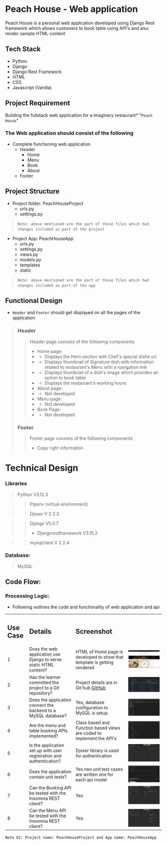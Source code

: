 # Peach House - Web application
Peach House is a personal web application developed using Django Rest framework which allows customers to book table using API's and also render sample HTML content
## Tech Stack
* Python
* Django
* Django Rest Framework
* HTML
* CSS
* Javascript (Vanilla)

## Project Requirement
Building the fullstack web application for a imaginary restaurant* "`Peach House`"

### The Web application should consist of the following
* Complete functioning web application
    * Header
        * Home
        * Menu
        * Book
        * About
    * Footer
## Project Structure
* Project folder: PeachHouseProject
    * urls.py
    * settings.py
> `Note: above mentioned are the part of those files which had changes included as part of the project`
* Project App: PeachHouseApp
    * urls.py
    * settings.py
    * views.py
    * models.py
    * templates
    * static
> `Note: above mentioned are the part of those files which had changes included as part of the app`

## Functional Design
* `Header` and `Footer` should get displayed on all the pages of the application
> ### Header
> > Header page consists of the following components
> > * Home page:
> > * * Displays the Hero section with Chef's special dishe url
> > * * Displays thumbnail of Signature dish with information related to restaurant's Menu with a navigation link
> > * * Displays thumbnail of a dish's image which provides an option to book table
> > * * Displays the restaurant's working hours
> > * About page:
> > * * Not developed
> > * Menu page:
> > * * Not developed
> > * Book Page:
> > * * Not developed
> ### Footer
> > Footer page consists of the following components
> > * Copy right information

# Technical Design
### Libraries
> Python V3.12.3

> > Pipenv (virtual environment)

> >  Djoser V 2.2.3

> >  Django V5.0.7
> >   * Djangorestframework V3.15.2

> >  mysqlclient V 2.2.4

### Database:
> MySQL

## Code Flow:
### Processing Logic:
* Following outlines the code and functionality of web application and api

<table>
  <tr>
    <td><h2>Use Case</h2></td>
    <td><h2>Details</h2></td>
    <td><h2>Screenshot</h2></td>
  </tr>
  <tr>
    <td>1</td>
    <td>Does the web application use Django to serve static HTML content?</td>
    <td>HTML of Home page is developed to show that template is getting rendered</td>
    <td><img src = "https://github.com/vish4life/PeachHouse-Fullstack/blob/8034079c13693c4a8f24f14d990dd6cf912764e3/snapshots/homepage.jpg"/></td>
  </tr>
  <tr>
    <td>2</td>
    <td>Has the learner committed the project to a Git repository?</td>
    <td>Project details are in Git hub <a href="https://github.com/vish4life/PeachHouse-Fullstack">GitHub</a></td>
    <td><img src = "https://github.com/vish4life/PeachHouse-Fullstack/blob/8034079c13693c4a8f24f14d990dd6cf912764e3/snapshots/gitHub.JPG"/></td>
  </tr>
  <tr>
    <td>3</td>
    <td>Does the application connect the backend to a MySQL database?</td>
    <td>Yes, database configuration to MySQL is setup</td>
    <td><img src = "https://github.com/vish4life/PeachHouse-Fullstack/blob/8034079c13693c4a8f24f14d990dd6cf912764e3/snapshots/mysqldb.JPG"/></td>
  </tr>
  <tr>
    <td>4</td>
    <td>Are the menu and table booking APIs implemented?</td>
    <td>Class based and Function based views are coded to implement the API's</td>
    <td><img src = "https://github.com/vish4life/PeachHouse-Fullstack/blob/8034079c13693c4a8f24f14d990dd6cf912764e3/snapshots/apiview.JPG"/></td>
  </tr>
  <tr>
    <td>5</td>
    <td>Is the application set up with user registration and authentication?</td>
    <td>Djoser library is used for authentication</td>
    <td><img src = "https://github.com/vish4life/PeachHouse-Fullstack/blob/8034079c13693c4a8f24f14d990dd6cf912764e3/snapshots/authdetails.JPG"/></td>
  </tr>
  <tr>
    <td>6</td>
    <td>Does the application contain unit tests?</td>
    <td>Yes two unit test cases are written one for each api model</td>
    <td><img src = "https://github.com/vish4life/PeachHouse-Fullstack/blob/8034079c13693c4a8f24f14d990dd6cf912764e3/snapshots/unittests.jpg"/></td>
  </tr>
  <tr>
    <td>7</td>
    <td>Can the Booking API be tested with the Insomnia REST client?</td>
    <td>Yes</td>
    <td><img src = "https://github.com/vish4life/PeachHouse-Fullstack/blob/8034079c13693c4a8f24f14d990dd6cf912764e3/snapshots/ins_booking.JPG"/></td>
  </tr>
  <tr>
    <td>8</td>
    <td>Can the Menu API be tested with the Insomnia REST client?</td>
    <td>Yes</td>
    <td><img src = "https://github.com/vish4life/PeachHouse-Fullstack/blob/88cde7a0c87a81929a85994c2f614d9599efaf5e/snapshots/ins_menu.JPG"/></td>
  </tr>
</table>

`Note 01: Project name: PeachHouseProject and App name: PeachHouseApp`